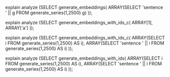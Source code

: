 explain analyze (SELECT generate_embeddings(
  ARRAY(SELECT 'sentence ' || g FROM generate_series(1,2500) g)
));

explain analyze (SELECT generate_embeddings_with_ids_c(
  ARRAY[1],
  ARRAY['a']
));

explain analyze (SELECT generate_embeddings_with_ids_c(
  ARRAY(SELECT i FROM generate_series(1,2500) AS i),
  ARRAY(SELECT 'sentence ' || i FROM generate_series(1,2500) AS i)
));

explain analyze (SELECT generate_embeddings_with_ids(
  ARRAY(SELECT i FROM generate_series(1,2500) AS i),
  ARRAY(SELECT 'sentence ' || i FROM generate_series(1,2500) AS i)
));
